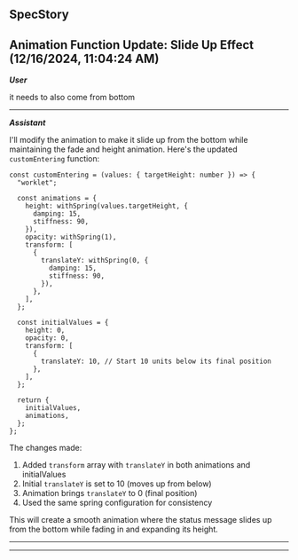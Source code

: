 ## SpecStory

## Animation Function Update: Slide Up Effect (12/16/2024, 11:04:24 AM)

_**User**_

it needs to also come from bottom

---

_**Assistant**_

I'll modify the animation to make it slide up from the bottom while maintaining the fade and height animation. Here's the updated `customEntering` function:

```typescript:features/conversation/conversation-message-status/conversation-message-status.tsx
const customEntering = (values: { targetHeight: number }) => {
  "worklet";

  const animations = {
    height: withSpring(values.targetHeight, {
      damping: 15,
      stiffness: 90,
    }),
    opacity: withSpring(1),
    transform: [
      {
        translateY: withSpring(0, {
          damping: 15,
          stiffness: 90,
        }),
      },
    ],
  };

  const initialValues = {
    height: 0,
    opacity: 0,
    transform: [
      {
        translateY: 10, // Start 10 units below its final position
      },
    ],
  };

  return {
    initialValues,
    animations,
  };
};
```

The changes made:
1. Added `transform` array with `translateY` in both animations and initialValues
2. Initial `translateY` is set to 10 (moves up from below)
3. Animation brings `translateY` to 0 (final position)
4. Used the same spring configuration for consistency

This will create a smooth animation where the status message slides up from the bottom while fading in and expanding its height.

---



---


